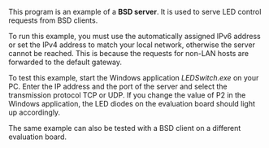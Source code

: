 This program is an example of a **BSD server**. It is used to serve LED control
requests from BSD clients.

To run this example, you must use the automatically assigned IPv6 address or set
the IPv4 address to match your local network, otherwise the server cannot be reached.
This is because the requests for non-LAN hosts are forwarded to the default gateway.

To test this example, start the Windows application *LEDSwitch.exe* on your PC.
Enter the IP address and the port of the server and select the transmission protocol
TCP or UDP. If you change the value of P2 in the Windows application, the LED diodes
on the evaluation board should light up accordingly.

The same example can also be tested with a BSD client on a different evaluation board.
